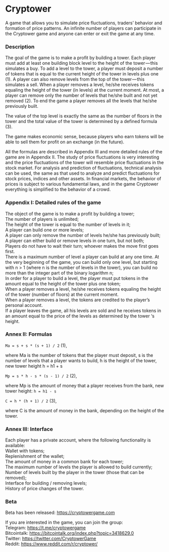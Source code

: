 # Cryptower

А game that allows you to simulate price fluctuations, traders’ behavior and formation of price patterns. An infinite number of players can participate in the Cryptower game and anyone can enter or exit the game at any time.</br>

### Description

The goal of the game is to make a profit by building a tower. Each player must add at least one building block level to the height of the tower — this simulates a buy. To add a level to the tower, a player must deposit a number of tokens that is equal to the current height of the tower in levels plus one (1). A player can also remove levels from the top of the tower — this simulates a sell. When a player removes a level, he/she receives tokens equaling the height of the tower (in levels) at the current moment. At most, a player can remove only the number of levels that he/she built and not yet removed (2). To end the game a player removes all the levels that he/she previously built.</br>

The value of the top level is exactly the same as the number of floors in the tower and the total value of the tower is determined by a defined formula (3).</br>

The game makes economic sense, because players who earn tokens will be able to sell them for profit on an exchange (in the future).</br>

All the formulas are described in Appendix III and more detailed rules of the game are in Appendix II. The study of price fluctuations is very interesting and the price fluctuations of the tower will resemble price fluctuations in the stock market. For analysis and prediction of fluctuations, technical analysis can be used, the same as that used to analyze and predict fluctuations for stock prices, indices and other assets. In financial markets, the behavior of prices is subject to various fundamental laws, and in the game Cryptower everything is simplified to the behavior of a crowd.

### Appendix I: Detailed rules of the game

The object of the game is to make a profit by building a tower;</br>
The number of players is unlimited;</br>
The height of the tower is equal to the number of levels in it;</br>
A player can build one or more levels;</br>
A player can only remove the number of levels he/she has previously built;</br>
A player can either build or remove levels in one turn, but not both;</br>
Players do not have to wait their turn; whoever makes the move first goes first.</br>
There is a maximum number of level a player can build at any one time. At the very beginning of the game, you can build only one level, but starting with n > 1 (where n is the number of levels in the tower), you can build no more than the integer part of the binary logarithm n;</br>
In order for a player to build a level, the player must put tokens in the amount equal to the height of the tower plus one token;</br>
When a player removes a level, he/she receives tokens equaling the height of the tower (number of floors) at the current moment.</br>
When a player removes a level, the tokens are credited to the player’s personal account.</br>
If a player leaves the game, all his levels are sold and he receives tokens in an amount equal to the price of the levels as determined by the tower ‘s height.

### Annex II: Formulas

```Ma = s + s * (s + 1) / 2``` (1),

where Ma is the number of tokens that the player must deposit, s is the number of levels that a player wants to build, h is the height of the tower, new tower height h = h1 + s

```Mp = s * h - s * (s - 1) / 2``` (2),

where Mp is the amount of money that a player receives from the bank, new tower height: ```h = h1 - s```

```C = h * (h + 1) / 2``` (3),

where C is the amount of money in the bank, depending on the height of the tower.

### Annex III: Interface

Each player has a private account, where the following functionality is available:</br>
Wallet with tokens;</br>
Replenishment of the wallet;</br>
The amount of money in a common bank for each tower;</br>
The maximum number of levels the player is allowed to build currently;</br>
Number of levels built by the player in the tower (those that can be removed);</br>
Interface for building / removing levels;</br>
History of price changes of the tower.

### Beta

Beta has been released: https://cryptowergame.com

If you are interested in the game, you can join the group:</br>
Telegram: https://t.me/cryptowergame</br>
Bitcointalk: https://bitcointalk.org/index.php?topic=3418629.0</br>
Twitter: https://twitter.com/CryptowerGame</br>
Reddit: https://www.reddit.com/r/cryptower/</br>

